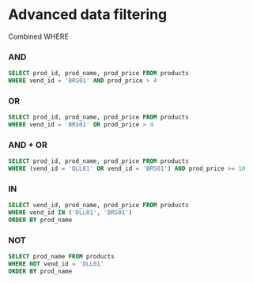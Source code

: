 # Advanced data filtering

Combined WHERE

### AND

```sql
SELECT prod_id, prod_name, prod_price FROM products
WHERE vend_id = 'BRS01' AND prod_price > 4
```

### OR

```sql
SELECT prod_id, prod_name, prod_price FROM products
WHERE vend_id = 'BRS01' OR prod_price > 4
```

### AND + OR

```sql
SELECT prod_id, prod_name, prod_price FROM products
WHERE (vend_id = 'DLL01' OR vend_id = 'BRS01') AND prod_price >= 10
```

### IN

```sql
SELECT vend_id, prod_name, prod_price FROM products
WHERE vend_id IN ('DLL01', 'BRS01')
ORDER BY prod_name
```

### NOT

```sql
SELECT prod_name FROM products
WHERE NOT vend_id = 'DLL01'
ORDER BY prod_name
```
